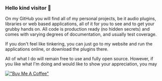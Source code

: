 ### Hello kind visitor 👋

On my GitHub you will find all of my personal projects, be it audio plugins, libraries or web based applications, all of it for you to see and to get your grubby hands on. All code is production ready (no hidden secrets) and comes with varying degrees of documentation, and usually test coverage.

If you don't feel like tinkering, you can just go to my website and run the applications online, or download the plugins there.

All of what I do will remain free to use and fully open source. However, if you like what I'm doing and would like to show your appreciation, you may

[!["Buy Me A Coffee"](https://www.buymeacoffee.com/assets/img/custom_images/orange_img.png)](https://www.buymeacoffee.com/igorski)

<!--
**igorski/igorski** is a ✨ _special_ ✨ repository because its `README.md` (this file) appears on your GitHub profile.

Here are some ideas to get you started:

- 🔭 I’m currently working on ...
- 🌱 I’m currently learning ...
- 👯 I’m looking to collaborate on ...
- 🤔 I’m looking for help with ...
- 💬 Ask me about ...
- 📫 How to reach me: ...
- 😄 Pronouns: ...
- ⚡ Fun fact: ...
-->
